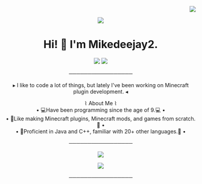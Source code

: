 <p align='right'>
 <img src="https://komarev.com/ghpvc/?username=Mikedeejay2&style=flat-square" />
</p>

<p align='center'>
 <img src="https://user-images.githubusercontent.com/58639173/97764529-51f86b80-1ae5-11eb-8576-bcb53d8f9324.png" />
</p>
<h1 align='center'>
  Hi! 👋 I'm Mikedeejay2.
</h1>

<p align='center'>
 <img src="https://img.shields.io/badge/java-%23ED8B00.svg?&style=for-the-badge&logo=java&logoColor=white" />
 <img src="https://img.shields.io/badge/c++%20-%2300599C.svg?&style=for-the-badge&logo=c%2B%2B&logoColor=white" />
</p>

<p align='center'>
 ─────────────────
</p>

<p align='center'>
 ▸ I like to code a lot of things, but lately I've been working on Minecraft plugin development. ◂
</p>

<p align='center'>
 ⌇ About Me ⌇ <br>
  • 💻Have been programming since the age of 9.💻 •  <br>
  • 🧱Like making Minecraft plugins, Minecraft mods, and games from scratch.🧱 •  <br>
  • 🌠Proficient in Java and C++, familiar with 20+ other languages.🌠 •  <br>
</p>

<p align='center'>
 ─────────────────
</p>

<p align='center'>
 <img src="https://github-readme-stats.vercel.app/api?username=Mikedeejay2&count_private=true&show_icons=true&include_all_commits=true&theme=tokyonight" />
</p>

<p align='center'>
 <img src="https://img.shields.io/badge/Mikedeejay2%233606-%237289DA.svg?&style=for-the-badge&logo=discord&logoColor=white" />
</p>

<p align='center'>
 ─────────────────
 </p>
